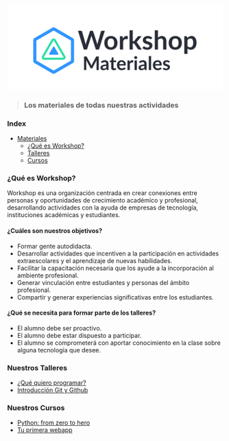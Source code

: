 ![Logo Workshop](./Imagenes/repoheaderflat.png)

> ### Los materiales de todas nuestras actividades

### Index

-   [Materiales](#)
    -   [¿Qué es Workshop?](#qué-es-workshop)
    -   [Talleres](#nuestros-talleres)
    -   [Cursos](#nuestros-cursos)

### ¿Qué es Workshop?
Workshop es una organización centrada en crear conexiones entre personas y oportunidades de crecimiento académico y profesional, desarrollando actividades con la ayuda de empresas de tecnología, instituciones académicas y estudiantes.

#### ¿Cuáles son nuestros objetivos?
* Formar gente autodidacta.
* Desarrollar actividades que incentiven a la participación en actividades extraescolares y el aprendizaje de nuevas habilidades.
* Facilitar la capacitación necesaria que los ayude a la incorporación al ambiente profesional.
* Generar vinculación entre estudiantes y personas del ámbito profesional.   
* Compartir y generar experiencias significativas entre los estudiantes.


#### ¿Qué se necesita para formar parte de los talleres?
* El alumno debe ser proactivo.
* El alumno debe estar dispuesto a participar.
* El alumno se comprometerá con aportar conocimiento en la clase sobre alguna tecnología que desee.

### Nuestros Talleres
* [¿Qué quiero programar?](/Workshops/QueQuieroProgramar/main.md)
* [Introducción Git y Github](/Workshops/GitGithub/README.md)

### Nuestros Cursos
* [Python: from zero to hero](https://github.com/VictorLaraL/PythonBegginers)
* [Tu primera webapp](https://github.com/MiguelRAvila/MiPrimeraAplicacionWeb/blob/master/1.-home.md)

